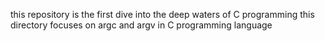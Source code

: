 this repository is the first dive into the deep waters of C programming
this directory focuses on argc and argv in C programming language
